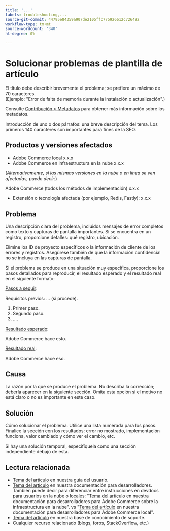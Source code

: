 ```yaml
---
title: '...'
labels: troubleshooting,...
source-git-commit: 44795e84359a907de2105ffc775926612c726492
workflow-type: tm+mt
source-wordcount: '340'
ht-degree: 0%

---
```



# Solucionar problemas de plantilla de artículo

El título debe describir brevemente el problema; se prefiere un máximo de 70 caracteres.<br/>
(Ejemplo: &quot;Error de falta de memoria durante la instalación o actualización&quot;.)

Consulte [Contribución > Metadatos](../../CONTRIBUTING.md#metadata) para obtener más información sobre los metadatos.

Introducción de uno o dos párrafos: una breve descripción del tema. Los primeros 140 caracteres son importantes para fines de la SEO.

## Productos y versiones afectados

* Adobe Commerce local x.x.x
* Adobe Commerce en infraestructura en la nube x.x.x

(*Alternativamente, si las mismas versiones en la nube o en línea se ven afectadas, puede decir:*)

Adobe Commerce (todos los métodos de implementación) x.x.x

* Extensión o tecnología afectada (por ejemplo, Redis, Fastly): x.x.x

## Problema

Una descripción clara del problema, incluidos mensajes de error completos como texto y capturas de pantalla importantes.
Si se encuentra en un registro, proporcione detalles: qué registro, ubicación.

Elimine los ID de proyecto específicos o la información de cliente de los errores y registros. Asegúrese también de que la información confidencial no se incluya en las capturas de pantalla.

Si el problema se produce en una situación muy específica, proporcione los pasos detallados para reproducir, el resultado esperado y el resultado real en el siguiente formato:

<u>Pasos a seguir</u>:

Requisitos previos: ... (si procede).

1. Primer paso.
1. Segundo paso.
1. ....

<u>Resultado esperado</u>:

Adobe Commerce hace esto.

<u>Resultado real</u>:

Adobe Commerce hace eso.

## Causa

La razón por la que se produce el problema. No describa la corrección; debería aparecer en la siguiente sección. Omita esta opción si el motivo no está claro o no es importante en este caso.

## Solución

Cómo solucionar el problema. Utilice una lista numerada para los pasos.
Finalice la sección con los resultados: error no mostrado, implementación funciona, valor cambiado y cómo ver el cambio, etc.

Si hay una solución temporal, especifíquela como una sección independiente debajo de esta.

## Lectura relacionada

* [Tema del artículo](https://docs.magento.com/user-guide/) en nuestra guía del usuario.
* [Tema del artículo](https://devdocs.magento.com) en nuestra documentación para desarrolladores. También puede decir para diferenciar entre instrucciones en devdocs para usuarios en la nube o locales: &quot;[Tema del artículo](https://devdocs.magento.com) en nuestra documentación para desarrolladores para Adobe Commerce sobre la infraestructura en la nube&quot;. vs &quot;[Tema del artículo](https://devdocs.magento.com) en nuestra documentación para desarrolladores para Adobe Commerce local&quot;.
* [Tema del artículo](https://support.magento.com/hc/en-us) en nuestra base de conocimiento de soporte.
* Cualquier recurso relacionado (blogs, foros, StackOverflow, etc.)
